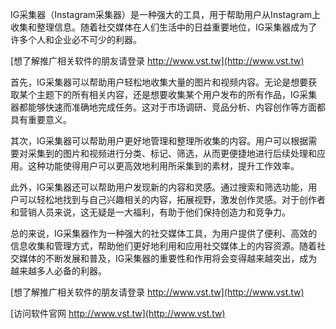 IG采集器（Instagram采集器）是一种强大的工具，用于帮助用户从Instagram上收集和整理信息。随着社交媒体在人们生活中的日益重要地位，IG采集器成为了许多个人和企业必不可少的利器。

[想了解推广相关软件的朋友请登录 http://www.vst.tw](http://www.vst.tw)

首先，IG采集器可以帮助用户轻松地收集大量的图片和视频内容。无论是想要获取某个主题下的所有相关内容，还是想要收集某个用户发布的所有作品，IG采集器都能够快速而准确地完成任务。这对于市场调研、竞品分析、内容创作等方面都具有重要意义。

其次，IG采集器可以帮助用户更好地管理和整理所收集的内容。用户可以根据需要对采集到的图片和视频进行分类、标记、筛选，从而更便捷地进行后续处理和应用。这种功能使得用户可以更高效地利用所采集到的素材，提升工作效率。

此外，IG采集器还可以帮助用户发现新的内容和灵感。通过搜索和筛选功能，用户可以轻松地找到与自己兴趣相关的内容，拓展视野，激发创作灵感。对于创作者和营销人员来说，这无疑是一大福利，有助于他们保持创造力和竞争力。

总的来说，IG采集器作为一种强大的社交媒体工具，为用户提供了便利、高效的信息收集和管理方式，帮助他们更好地利用和应用社交媒体上的内容资源。随着社交媒体的不断发展和普及，IG采集器的重要性和作用将会变得越来越突出，成为越来越多人必备的利器。

[想了解推广相关软件的朋友请登录 http://www.vst.tw](http://www.vst.tw)


[访问软件官网 http://www.vst.tw](http://www.vst.tw)
